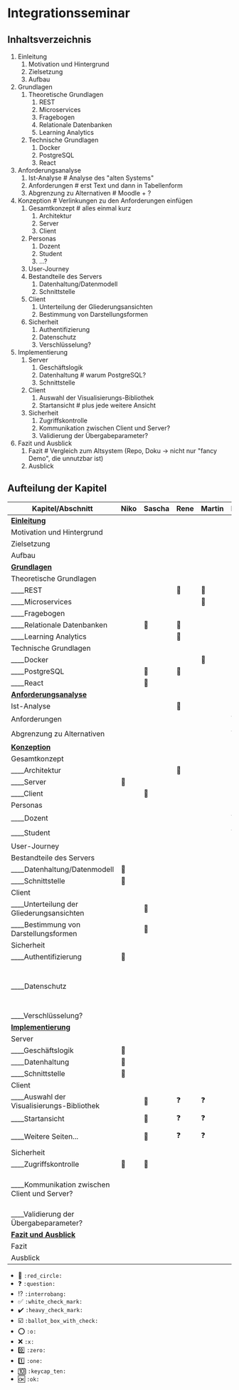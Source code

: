 # Integrationsseminar 

## Inhaltsverzeichnis

1. Einleitung
   1. Motivation und Hintergrund
   1. Zielsetzung
   1. Aufbau
1. Grundlagen
   1. Theoretische Grundlagen
      1. REST
      1. Microservices
      1. Fragebogen
      1. Relationale Datenbanken
      1. Learning Analytics
   1. Technische Grundlagen
      1. Docker
      1. PostgreSQL
      1. React
1. Anforderungsanalyse
   1. Ist-Analyse # Analyse des "alten Systems"
   1. Anforderungen # erst Text und dann in Tabellenform
   1. Abgrenzung zu Alternativen # Moodle + ?
1. Konzeption # Verlinkungen zu den Anforderungen einfügen
   1. Gesamtkonzept # alles einmal kurz
      1. Architektur
      1. Server
      1. Client
   1. Personas
      1. Dozent
      1. Student
      1. ...?
   1. User-Journey
   1. Bestandteile des Servers
      1. Datenhaltung/Datenmodell
      2. Schnittstelle
   1. Client
      1. Unterteilung der Gliederungsansichten
      1. Bestimmung von Darstellungsformen
   1. Sicherheit
      1. Authentifizierung
      1. Datenschutz
      1. Verschlüsselung?
1. Implementierung
   1. Server
      1. Geschäftslogik
      1. Datenhaltung # warum PostgreSQL?
      1. Schnittstelle
   1. Client
      1. Auswahl der Visualisierungs-Bibliothek
      1. Startansicht # plus jede weitere Ansicht
   1. Sicherheit
      1. Zugriffskontrolle
      1. Kommunikation zwischen Client und Server?
      1. Validierung der Übergabeparameter?
1. Fazit und Ausblick
   1. Fazit # Vergleich zum Altsystem (Repo, Doku -> nicht nur "fancy Demo", die unnutzbar ist)
   1. Ausblick

## Aufteilung der Kapitel

| Kapitel/Abschnitt                             | Niko         | Sascha       | Rene         | Martin       | Erik         | Julian     | Kommentar                                               |
| --------------------------------------------- | ------------ | ------------ | ------------ | ------------ | ------------ | ---------- | ------------------------------------------------------- |
| **<u>Einleitung</u>**                         |              |              |              |              |              |:red_circle:|                                                         |
| Motivation und Hintergrund                    |              |              |              |              |              |:red_circle:|                                                         |
| Zielsetzung                                   |              |              |              |              |              |:red_circle:|                                                         |
| Aufbau                                        |              |              |              |              |              |:red_circle:|                                                         |
| **<u>Grundlagen</u>**                         |              |              |              |              |              |            |                                                         |
| Theoretische Grundlagen                       |              |              |              |              |              |            |                                                         |
| ____REST                                      |              |              | :red_circle: | :red_circle: |              |            |                                                         |
| ____Microservices                             |              |              |              | :red_circle: |              |            |                                                         |
| ____Fragebogen                                |              |              |              |              | :red_circle: |            |                                                         |
| ____Relationale Datenbanken                   |              | :red_circle: | :red_circle: |              |              |            |                                                         |
| ____Learning Analytics                        |              |              | :red_circle: |              |              |            |                                                         |
| Technische Grundlagen                         |              |              |              |              |              |            |                                                         |
| ____Docker                                    |              |              |              | :red_circle: |              |            |                                                         |
| ____PostgreSQL                                |              | :red_circle: | :red_circle: |              |              |            |                                                         |
| ____React                                     |              | :red_circle: |              |              |              |            |                                                         |
| **<u>Anforderungsanalyse</u>**                |              |              |              |              |              |            |                                                         |
| Ist-Analyse                                   |              |              | :red_circle: |              |              |:red_circle:|                                                         |
| Anforderungen                                 |              |              |              |              | :question:   |:red_circle:|                                                         |
| Abgrenzung zu Alternativen                    |              |              |              |              | :question:   |:red_circle:|                                                         |
| **<u>Konzeption</u>**                         |              |              |              |              |              |            |                                                         |
| Gesamtkonzept                                 |              |              |              |              |              |            |                                                         |
| ____Architektur                               |              |              | :red_circle: |              |              |            |                                                         |
| ____Server                                    | :red_circle: |              |              |              |              |            |                                                         |
| ____Client                                    |              | :red_circle: |              |              |              |            |                                                         |
| Personas                                      |              |              |              |              |              |            |                                                         |
| ____Dozent                                    |              |              |              |              | :question:   |:red_circle:|                                                         |
| ____Student                                   |              |              |              |              | :question:   |:red_circle:|                                                         |
| User-Journey                                  |              |              |              |              |              |            | BPMN                                                    |
| Bestandteile des Servers                      |              |              |              |              |              |            |                                                         |
| ____Datenhaltung/Datenmodell                  | :red_circle: |              |              |              |              |            |                                                         |
| ____Schnittstelle                             | :red_circle: |              |              |              |              |            |                                                         |
| Client                                        |              |              |              |              |              |            |                                                         |
| ____Unterteilung der Gliederungsansichten     |              | :red_circle: |              |              |              |            |                                                         |
| ____Bestimmung von Darstellungsformen         |              | :red_circle: |              |              |              |            |                                                         |
| Sicherheit                                    |              |              |              |              |              |            |                                                         |
| ____Authentifizierung                         | :red_circle: |              |              |              |              |            |                                                         |
| ____Datenschutz                               |              |              |              |              |              |            | Beschreibung inwiefern das für das Projekt wichtig ist. |
| ____Verschlüsselung?                          |              |              |              |              |              |            |                                                         |
| **<u>Implementierung</u>**                    |              |              |              |              |              |            |                                                         |
| Server                                        |              |              |              |              |              |            |                                                         |
| ____Geschäftslogik                            | :red_circle: |              |              |              |              |            |                                                         |
| ____Datenhaltung                              | :red_circle: |              |              |              |              |            |                                                         |
| ____Schnittstelle                             | :red_circle: |              |              |              |              |            |                                                         |
| Client                                        |              |              |              |              |              |            |                                                         |
| ____Auswahl der Visualisierungs-Bibliothek    |              | :red_circle: | :question:   | :question:   |              |            |                                                         |
| ____Startansicht                              |              | :red_circle: | :question:   | :question:   |              |            |                                                         |
| ____Weitere Seiten...                         |              | :red_circle: | :question:   | :question:   |              |            | kommt noch viel dazu.                                   |
| Sicherheit                                    |              |              |              |              |              |            |                                                         |
| ____Zugriffskontrolle                         | :red_circle: | :red_circle: |              |              |              |            |                                                         |
| ____Kommunikation zwischen Client und Server? |              |              |              |              |              |            | haben doch kein HTTPs -> kommt evtl. weg.               |
| ____Validierung der Übergabeparameter?        |              |              |              |              |              |            |                                                         |
| **<u>Fazit und Ausblick</u>**                 |              |              |              |              |              |            |                                                         |
| Fazit                                         |              |              |              |              |              |            |                                                         |
| Ausblick                                      |              |              |              |              |              |            |                                                         |

- :red_circle: `:red_circle:`
- :question: `:question:`
- :interrobang: `:interrobang:`
- :white_check_mark: `:white_check_mark:`
- :heavy_check_mark: `:heavy_check_mark:`
- :ballot_box_with_check: `:ballot_box_with_check:`
- :o: `:o:`
- :x: `:x:`
- :zero: `:zero:`
- :one: `:one:`
- :keycap_ten: `:keycap_ten:`
- :ok: `:ok:`
